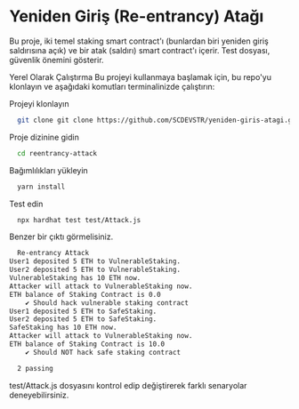 # Yeniden Giriş (Re-entrancy) Atağı
Bu proje, iki temel staking smart contract'ı (bunlardan biri yeniden giriş saldırısına açık) ve bir atak (saldırı) smart contract'ı içerir. Test dosyası, güvenlik önemini gösterir.

<!---Bu proje [bu makalede](https://scdevstr.substack.com/p/re-entrancy-yeniden-giris-atag) (Türkçe) kullanılmak üzere geliştirilmiştir.-->
Yerel Olarak Çalıştırma
Bu projeyi kullanmaya başlamak için, bu repo'yu klonlayın ve aşağıdaki komutları terminalinizde çalıştırın:

Projeyi klonlayın
```bash
  git clone git clone https://github.com/SCDEVSTR/yeniden-giris-atagi.git
```

Proje dizinine gidin
```bash
  cd reentrancy-attack 
```

Bağımlılıkları yükleyin
```bash
  yarn install
```

Test edin
```bash
  npx hardhat test test/Attack.js
```
Benzer bir çıktı görmelisiniz.

```bash
  Re-entrancy Attack
User1 deposited 5 ETH to VulnerableStaking.
User2 deposited 5 ETH to VulnerableStaking.
VulnerableStaking has 10 ETH now.
Attacker will attack to VulnerableStaking now.
ETH balance of Staking Contract is 0.0
    ✔ Should hack vulnerable staking contract
User1 deposited 5 ETH to SafeStaking.
User2 deposited 5 ETH to SafeStaking.
SafeStaking has 10 ETH now.
Attacker will attack to VulnerableStaking now.
ETH balance of Staking Contract is 10.0
    ✔ Should NOT hack safe staking contract

  2 passing
  ```

test/Attack.js dosyasını kontrol edip değiştirerek farklı senaryolar deneyebilirsiniz.



